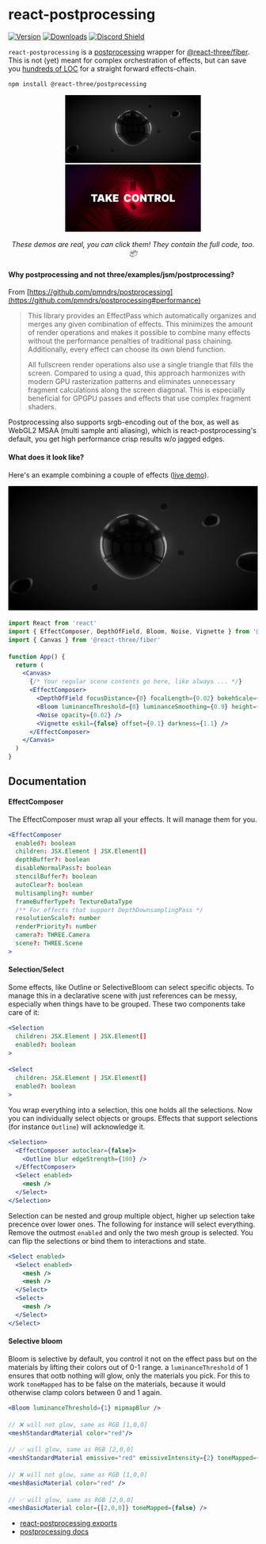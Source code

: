 # react-postprocessing

[![Version](https://img.shields.io/npm/v/@react-three/postprocessing?style=flat&colorA=000000&colorB=000000)](https://www.npmjs.com/package/@react-three/postprocessing)
[![Downloads](https://img.shields.io/npm/dt/@react-three/postprocessing.svg?style=flat&colorA=000000&colorB=000000)](https://www.npmjs.com/package/@react-three/postprocessing)
[![Discord Shield](https://img.shields.io/discord/740090768164651008?style=flat&colorA=000000&colorB=000000&label=discord&logo=discord&logoColor=ffffff)](https://discord.gg/ZZjjNvJ)

`react-postprocessing` is a [postprocessing](https://github.com/pmndrs/postprocessing) wrapper for [@react-three/fiber](https://github.com/pmndrs/@react-three/fiber). This is not (yet) meant for complex orchestration of effects, but can save you [hundreds of LOC](https://twitter.com/0xca0a/status/1289501594698960897) for a straight forward effects-chain.

```bash
npm install @react-three/postprocessing
```

<p align="center">
  <a href="https://pqrpl.csb.app" target="_blank"><img width="274" src="bubbles.jpg" alt="Bubbles" /></a>
  <a href="https://5jgjz.csb.app" target="_blank"><img width="274" src="control.jpg" alt="Take Control" /></a>
</p>
<p align="middle">
  <i>These demos are real, you can click them! They contain the full code, too. 📦</i>
</p>

#### Why postprocessing and not three/examples/jsm/postprocessing?

From [https://github.com/pmndrs/postprocessing](https://github.com/pmndrs/postprocessing#performance)

> This library provides an EffectPass which automatically organizes and merges any given combination of effects. This minimizes the amount of render operations and makes it possible to combine many effects without the performance penalties of traditional pass chaining. Additionally, every effect can choose its own blend function.
>
> All fullscreen render operations also use a single triangle that fills the screen. Compared to using a quad, this approach harmonizes with modern GPU rasterization patterns and eliminates unnecessary fragment calculations along the screen diagonal. This is especially beneficial for GPGPU passes and effects that use complex fragment shaders.

Postprocessing also supports srgb-encoding out of the box, as well as WebGL2 MSAA (multi sample anti aliasing), which is react-postprocessing's default, you get high performance crisp results w/o jagged edges.

#### What does it look like?

Here's an example combining a couple of effects ([live demo](https://codesandbox.io/s/react-postprocessing-dof-blob-pqrpl?)).

<a href="https://codesandbox.io/s/react-postprocessing-dof-blob-pqrpl?" target="_blank" rel="noopener">
<img src="bubbles.jpg" alt="Bubbles Demo" />
</a>

```jsx
import React from 'react'
import { EffectComposer, DepthOfField, Bloom, Noise, Vignette } from '@react-three/postprocessing'
import { Canvas } from '@react-three/fiber'

function App() {
  return (
    <Canvas>
      {/* Your regular scene contents go here, like always ... */}
      <EffectComposer>
        <DepthOfField focusDistance={0} focalLength={0.02} bokehScale={2} height={480} />
        <Bloom luminanceThreshold={0} luminanceSmoothing={0.9} height={300} />
        <Noise opacity={0.02} />
        <Vignette eskil={false} offset={0.1} darkness={1.1} />
      </EffectComposer>
    </Canvas>
  )
}
```

## Documentation

#### EffectComposer

The EffectComposer must wrap all your effects. It will manage them for you.

```jsx
<EffectComposer
  enabled?: boolean
  children: JSX.Element | JSX.Element[]
  depthBuffer?: boolean
  disableNormalPass?: boolean
  stencilBuffer?: boolean
  autoClear?: boolean
  multisampling?: number
  frameBufferType?: TextureDataType
  /** For effects that support DepthDownsamplingPass */
  resolutionScale?: number
  renderPriority?: number
  camera?: THREE.Camera
  scene?: THREE.Scene
>
```

#### Selection/Select

Some effects, like Outline or SelectiveBloom can select specific objects. To manage this in a declarative scene with just references can be messy, especially when things have to be grouped. These two components take care of it:

```jsx
<Selection
  children: JSX.Element | JSX.Element[]
  enabled?: boolean
>

<Select
  children: JSX.Element | JSX.Element[]
  enabled?: boolean
>
```

You wrap everything into a selection, this one holds all the selections. Now you can individually select objects or groups. Effects that support selections (for instance `Outline`) will acknowledge it.

```jsx
<Selection>
  <EffectComposer autoclear={false}>
    <Outline blur edgeStrength={100} />
  </EffectComposer>
  <Select enabled>
    <mesh />
  </Select>
</Selection>
```

Selection can be nested and group multiple object, higher up selection take precence over lower ones. The following for instance will select everything. Remove the outmost `enabled` and only the two mesh group is selected. You can flip the selections or bind them to interactions and state.

```jsx
<Select enabled>
  <Select enabled>
    <mesh />
    <mesh />
  </Select>
  <Select>
    <mesh />
  </Select>
</Select>
```

#### Selective bloom

Bloom is selective by default, you control it not on the effect pass but on the materials by lifting their colors out of 0-1 range. a `luminanceThreshold` of 1 ensures that ootb nothing will glow, only the materials you pick. For this to work `toneMapped` has to be false on the materials, because it would otherwise clamp colors between 0 and 1 again.

```jsx
<Bloom luminanceThreshold={1} mipmapBlur />

// ❌ will not glow, same as RGB [1,0,0]
<meshStandardMaterial color="red"/>

// ✅ will glow, same as RGB [2,0,0]
<meshStandardMaterial emissive="red" emissiveIntensity={2} toneMapped={false} />

// ❌ will not glow, same as RGB [1,0,0]
<meshBasicMaterial color="red" />

// ✅ will glow, same as RGB [2,0,0]
<meshBasicMaterial color={[2,0,0]} toneMapped={false} />
```

- [react-postprocessing exports](https://github.com/pmndrs/react-postprocessing/blob/master/api.md)
- [postprocessing docs](https://pmndrs.github.io/postprocessing/public/docs/)
